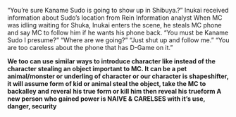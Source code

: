 “You’re sure Kaname Sudo is going to show up in Shibuya.?” Inukai received information about Sudo’s location from Rein Information analyst
When MC was idling waiting for Shuka, Inukai enters the scene, he steals MC phone and say MC to follow him if he wants his phone back. 
“You must be Kaname Sudo I presume?”
“Where are we going?”
“Just shut up and follow me.”
“You are too careless about the phone that has D-Game on it.” 

**We too can use similar ways to introduce character like instead of the character stealing an object important to MC. It can be a pet animal/monster or underling of character  or our character is shapeshifter, it will assume form of kid or animal steal the object, take the MC to backalley and reveral his true form or kill him then reveal his trueform
A new person who gained power is NAIVE & CARELSES with it’s use, danger, security**




